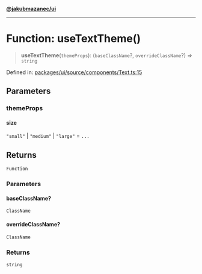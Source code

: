 [**@jakubmazanec/ui**](../README.md)

---

# Function: useTextTheme()

> **useTextTheme**(`themeProps`): (`baseClassName`?, `overrideClassName`?) => `string`

Defined in:
[packages/ui/source/components/Text.ts:15](https://github.com/jakubmazanec/tools/blob/40ba1fb8bbde716fbe797d7886fffe14521e098a/packages/ui/source/components/Text.ts#L15)

## Parameters

### themeProps

#### size

`"small"` \| `"medium"` \| `"large"` = `...`

## Returns

`Function`

### Parameters

#### baseClassName?

`ClassName`

#### overrideClassName?

`ClassName`

### Returns

`string`
